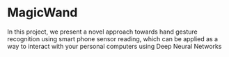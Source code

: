 # MagicWand

In this project, we present a novel approach towards hand gesture recognition using smart phone sensor reading, which can be applied as a way to interact with your personal computers using Deep Neural Networks
